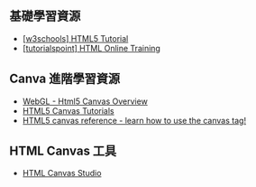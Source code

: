 ## 基礎學習資源
- [[w3schools] HTML5 Tutorial](https://www.w3schools.com/html/) 
- [[tutorialspoint] HTML Online Training](https://www.tutorialspoint.com/html_online_training/) 

## Canva 進階學習資源
- [WebGL - Html5 Canvas Overview](http://www.tutorialspoint.com/webgl/)
- [HTML5 Canvas Tutorials](https://www.html5canvastutorials.com/)
- [HTML5 canvas reference - learn how to use the canvas tag!](https://www.rgraph.net/canvas/reference/index.html)

## HTML Canvas 工具
- [HTML Canvas Studio](http://www.htmlcanvasstudio.com/)
